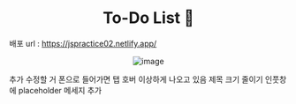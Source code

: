 <h1 align="center">To-Do List 📝</h1>

배포 url : https://jspractice02.netlify.app/

<div align="center">
  
![image](https://github.com/hhhyeon97/JSproject02/assets/148893126/a0a9ea02-c9d7-44ab-88d8-f6d11b275e73)

</div>


추가 수정할 거
폰으로 들어가면 탭 호버 이상하게 나오고 있음
제목 크기 줄이기
인풋창에 placeholder 메세지 추가
